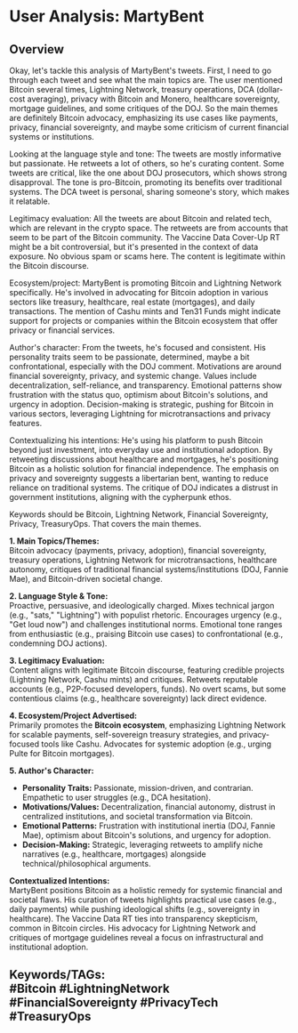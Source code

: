 # User Analysis: MartyBent

## Overview

<think>
Okay, let's tackle this analysis of MartyBent's tweets. First, I need to go through each tweet and see what the main topics are. The user mentioned Bitcoin several times, Lightning Network, treasury operations, DCA (dollar-cost averaging), privacy with Bitcoin and Monero, healthcare sovereignty, mortgage guidelines, and some critiques of the DOJ. So the main themes are definitely Bitcoin advocacy, emphasizing its use cases like payments, privacy, financial sovereignty, and maybe some criticism of current financial systems or institutions.

Looking at the language style and tone: The tweets are mostly informative but passionate. He retweets a lot of others, so he's curating content. Some tweets are critical, like the one about DOJ prosecutors, which shows strong disapproval. The tone is pro-Bitcoin, promoting its benefits over traditional systems. The DCA tweet is personal, sharing someone's story, which makes it relatable.

Legitimacy evaluation: All the tweets are about Bitcoin and related tech, which are relevant in the crypto space. The retweets are from accounts that seem to be part of the Bitcoin community. The Vaccine Data Cover-Up RT might be a bit controversial, but it's presented in the context of data exposure. No obvious spam or scams here. The content is legitimate within the Bitcoin discourse.

Ecosystem/project: MartyBent is promoting Bitcoin and Lightning Network specifically. He's involved in advocating for Bitcoin adoption in various sectors like treasury, healthcare, real estate (mortgages), and daily transactions. The mention of Cashu mints and Ten31 Funds might indicate support for projects or companies within the Bitcoin ecosystem that offer privacy or financial services.

Author's character: From the tweets, he's focused and consistent. His personality traits seem to be passionate, determined, maybe a bit confrontational, especially with the DOJ comment. Motivations are around financial sovereignty, privacy, and systemic change. Values include decentralization, self-reliance, and transparency. Emotional patterns show frustration with the status quo, optimism about Bitcoin's solutions, and urgency in adoption. Decision-making is strategic, pushing for Bitcoin in various sectors, leveraging Lightning for microtransactions and privacy features.

Contextualizing his intentions: He's using his platform to push Bitcoin beyond just investment, into everyday use and institutional adoption. By retweeting discussions about healthcare and mortgages, he's positioning Bitcoin as a holistic solution for financial independence. The emphasis on privacy and sovereignty suggests a libertarian bent, wanting to reduce reliance on traditional systems. The critique of DOJ indicates a distrust in government institutions, aligning with the cypherpunk ethos.

Keywords should be Bitcoin, Lightning Network, Financial Sovereignty, Privacy, TreasuryOps. That covers the main themes.
</think>

**1. Main Topics/Themes:**  
Bitcoin advocacy (payments, privacy, adoption), financial sovereignty, treasury operations, Lightning Network for microtransactions, healthcare autonomy, critiques of traditional financial systems/institutions (DOJ, Fannie Mae), and Bitcoin-driven societal change.  

**2. Language Style & Tone:**  
Proactive, persuasive, and ideologically charged. Mixes technical jargon (e.g., "sats," "Lightning") with populist rhetoric. Encourages urgency (e.g., "Get loud now") and challenges institutional norms. Emotional tone ranges from enthusiastic (e.g., praising Bitcoin use cases) to confrontational (e.g., condemning DOJ actions).  

**3. Legitimacy Evaluation:**  
Content aligns with legitimate Bitcoin discourse, featuring credible projects (Lightning Network, Cashu mints) and critiques. Retweets reputable accounts (e.g., P2P-focused developers, funds). No overt scams, but some contentious claims (e.g., healthcare sovereignty) lack direct evidence.  

**4. Ecosystem/Project Advertised:**  
Primarily promotes the **Bitcoin ecosystem**, emphasizing Lightning Network for scalable payments, self-sovereign treasury strategies, and privacy-focused tools like Cashu. Advocates for systemic adoption (e.g., urging Pulte for Bitcoin mortgages).  

**5. Author's Character:**  
- **Personality Traits:** Passionate, mission-driven, and contrarian. Empathetic to user struggles (e.g., DCA hesitation).  
- **Motivations/Values:** Decentralization, financial autonomy, distrust in centralized institutions, and societal transformation via Bitcoin.  
- **Emotional Patterns:** Frustration with institutional inertia (DOJ, Fannie Mae), optimism about Bitcoin's solutions, and urgency for adoption.  
- **Decision-Making:** Strategic, leveraging retweets to amplify niche narratives (e.g., healthcare, mortgages) alongside technical/philosophical arguments.  

**Contextualized Intentions:**  
MartyBent positions Bitcoin as a holistic remedy for systemic financial and societal flaws. His curation of tweets highlights practical use cases (e.g., daily payments) while pushing ideological shifts (e.g., sovereignty in healthcare). The Vaccine Data RT ties into transparency skepticism, common in Bitcoin circles. His advocacy for Lightning Network and critiques of mortgage guidelines reveal a focus on infrastructural and institutional adoption.  

**Keywords/TAGs:**  
#Bitcoin #LightningNetwork #FinancialSovereignty #PrivacyTech #TreasuryOps
---
